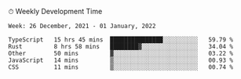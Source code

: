 ⏱ Weekly Development Time
<!--START_SECTION:waka-->
```text
Week: 26 December, 2021 - 01 January, 2022

TypeScript   15 hrs 45 mins  ███████████████░░░░░░░░░░   59.79 % 
Rust         8 hrs 58 mins   ████████▓░░░░░░░░░░░░░░░░   34.04 % 
Other        50 mins         ▓░░░░░░░░░░░░░░░░░░░░░░░░   03.22 % 
JavaScript   14 mins         ▒░░░░░░░░░░░░░░░░░░░░░░░░   00.93 % 
CSS          11 mins         ▒░░░░░░░░░░░░░░░░░░░░░░░░   00.74 % 
```
<!--END_SECTION:waka-->
